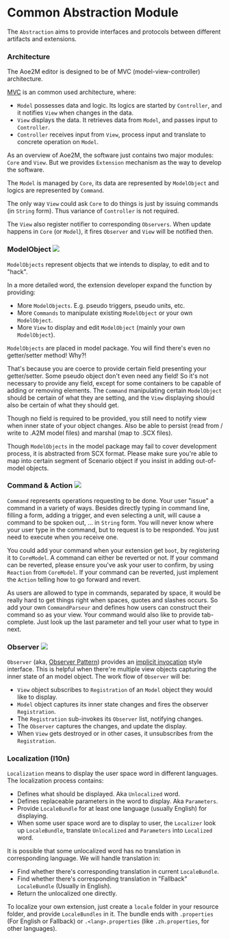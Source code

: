 # Common Abstraction Module
The `Abstraction` aims to provide interfaces and protocols between different artifacts and extensions.


### Architecture
The Aoe2M editor is designed to be of MVC (model-view-controller) architecture.

[MVC](https://en.wikipedia.org/wiki/Model%E2%80%93view%E2%80%93controller) is an common used architecture, where:
- `Model` possesses data and logic. Its logics are started by `Controller`, and it notifies `View` when changes in the data.
- `View` displays the data. It retrieves data from `Model`, and passes input to `Controller`.
- `Controller` receives input from `View`, process input and translate to concrete operation on `Model`.

As an overview of Aoe2M, the software just contains two major modules: `Core` and `View`. But we provides `Extension` mechanism 
as the way to develop the software.

The `Model` is managed by `Core`, its data are represented by `ModelObject` and logics are represented by `Command`.

The only way `View` could ask `Core` to do things is just by issuing commands (in `String` form). Thus variance of `Controller` is not required.

The `View` also register notifier to corresponding `Observers`. When update happens in `Core` (or `Model`), it fires `Observer` and `View` will be notified then.


### ModelObject <img src="https://img.shields.io/badge/For-CoreDeveloper-green.svg"></img>
`ModelObjects` represent objects that we intends to display, to edit and to "hack".

In a more detailed word, the extension developer expand the function by providing:
- More `ModelObjects`. E.g. pseudo triggers, pseudo units, etc.
- More `Commands` to manipulate existing `ModelObject` or your own `ModelObject`.
- More `View` to display and edit `ModelObject` (mainly your own `ModelObject`).

`ModelObjects` are placed in model package. You will find there's even no getter/setter method! Why?!

That's because you are coerce to provide certain field presenting your getter/setter. Some pseudo object don't even need any field! So it's not necessary to provide any field, except for some containers to be capable of adding or removing elements. The `Command` manipulating certain `ModelObject` should be certain of what they are setting, and the `View` displaying should also be certain of what they should get.

Though no field is required to be provided, you still need to notify view when inner state of your object changes. Also be able to persist (read from / write to .A2M model files) and marshal (map to .SCX files).

Though `ModelObjects` in the model package may fail to cover development process, it is abstracted from SCX format. Please make sure you're able to map into certain segment of Scenario object if you insist in adding out-of-model objects.


### Command & Action <img src="https://img.shields.io/badge/For-CoreDeveloper-green.svg"></img>

`Command` represents operations requesting to be done. Your user "issue" a command in a variety of ways. Besides directly typing in command line, filling a form, adding a trigger, and even selecting a unit, will cause a command to be spoken out, ... in `String` form. You will never know where your user type in the command, but to request is to be responded. You just need to execute when you receive one.

You could add your command when your extension get `boot`, by registering it to `CoreModel`. A command can either be reverted or not. If your command can be reverted, please ensure you've ask your user to confirm, by using `Reaction` from `CoreModel`. If your command can be reverted, just implement the `Action` telling how to go forward and revert.

As users are allowed to type in commands, separated by space, it would be really hard to get things right when spaces, quotes and slashes occurs. So add your own `CommandParseur` and defines how users can construct their command so as your view. Your command would also like to provide tab-complete. Just look up the last parameter and tell your user what to type in next.


### Observer <img src="https://img.shields.io/badge/For-ViewDeveloper-blue.svg"></img>
`Observer` (aka, [Observer Pattern](https://en.wikipedia.org/wiki/Observer_pattern)) provides an [implicit invocation](https://en.wikipedia.org/wiki/Implicit_invocation) style interface. This is helpful when there're multiple view objects capturing the inner state of an model object. The work flow of `Observer` will be:
- `View` object subscribes to `Registration` of an `Model` object they would like to display.
- `Model` object captures its inner state changes and fires the observer `Registration`.
- The `Registration` sub-invokes its `Observer` list, notifying changes.
- The `Observer` captures the changes, and update the display.
- When `View` gets destroyed or in other cases, it unsubscribes from the `Registration`.


### Localization (l10n)
`Localization` means to display the user space word in different languages. The localization process contains:
- Defines what should be displayed. Aka `Unlocalized` word.
- Defines replaceable parameters in the word to display. Aka `Parameters`.
- Provide `LocaleBundle` for at least one language (usually English) for displaying.
- When some user space word are to display to user, the `Localizer` look up `LocaleBundle`, translate `Unlocalized` and `Parameters` into `Localized` word.

It is possible that some unlocalized word has no translation in corresponding language. We will handle translation in:
- Find whether there's corresponding translation in current `LocaleBundle`.
- Find whether there's corresponding translation in "Fallback" `LocaleBundle` (Usually in English).
- Return the unlocalized one directly.

To localize your own extension, just create a `locale` folder in your resource folder, and provide `LocaleBundles` in it. The bundle ends with `.properties` (For English or Fallback) or `.<lang>.properties` (like `.zh.properties`, for other languages).